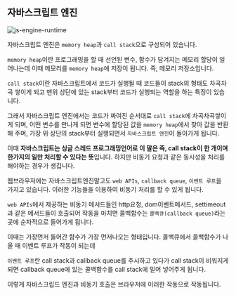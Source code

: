 ## 자바스크립트 엔진


![js-engine-runtime](https://user-images.githubusercontent.com/80687195/142749119-7db7f714-cee7-4e52-a153-d93989b76fdb.png)


자바스크립트 엔진은 `memory heap`과 `call stack`으로 구성되어 있습니다.  

`memory heap`이란 프로그래밍을 할 때 선언된 변수, 함수가 담겨지는 메모리 할당이 일어나는데 이때 메모리를 `memory heap`에 저장이 됩니다. 즉, 메모리 저장소입니다. 

`call stack`이란 자바스크립트에서 코드가 실행될 때 코드들이 stack의 형태도 차곡차곡 쌓이게 되고 맨위 상단에 있는 stack부터 코드가 실행되는 역할을 하는 특징이 있습니다. 

그래서 자바스크립트 엔진에서는 코드가 짜여진 순서대로 `call stack`에 차곡차곡쌓이게 되며, 어떤 변수를 만나게 되면 변수에 할당된 값을 `memory heap`에서 찾아 값을 반환해 주며, 가장 위 상단의 stack부터 실행되면서 `자바스크립트 엔진`이 돌아가게 됩니다. 

이때  **자바스크립트는 싱글 스레드 프로그래밍언어로 이 말은 즉, call stack이 한 개이며 한가지의 일만 처리할 수 있다는 뜻**입니다. 하지만 비동기 요청과 같은 동시성을 처리를 해야하는 경우가 생깁니다. 

웹브라우저에는 자바스크립트엔진말고도 `web APIs`, `callback queue`, `이벤트 루프`을 가지고 있습니다. 이러한 기능들을 이용하여 비동기 처리를 할 수 있게 됩니다. 

`web APIs`에서 제공하는 비동기 메서드들인 http요청, dom이벤트메서드, settimeout과 같은 메서드들이 호출되어 작동을 마치면 콜백함수는 `콜백큐(callback queue)`라는 곳에 순차적으로 들어가게 됩니다. 

이때는 가장먼저 들어간 함수가 가장 먼저나오는 형태입니다. 콜백큐에서 콜백함수가 나올 때 이벤트 루프가 작동이 되는데 

`이벤트 루프`란 call stack과 callback queue를 주시하고 있다가 call stack이 비워지게 되면 callback queue에 있는 콜백함수를 call stack에 밀어 넣어주게 됩니다. 

이렇게 자바스크립드 엔진과 비동기 호출은 브라우저에 이러한 작동으로 작동됩니다.
